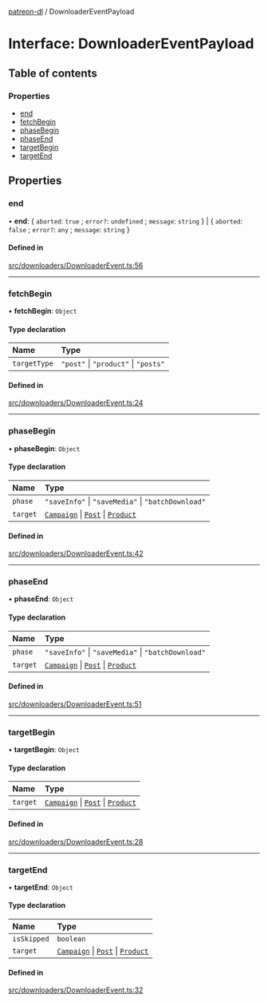[patreon-dl](../README.md) / DownloaderEventPayload

# Interface: DownloaderEventPayload

## Table of contents

### Properties

- [end](DownloaderEventPayload.md#end)
- [fetchBegin](DownloaderEventPayload.md#fetchbegin)
- [phaseBegin](DownloaderEventPayload.md#phasebegin)
- [phaseEnd](DownloaderEventPayload.md#phaseend)
- [targetBegin](DownloaderEventPayload.md#targetbegin)
- [targetEnd](DownloaderEventPayload.md#targetend)

## Properties

### end

• **end**: \{ `aborted`: ``true`` ; `error?`: `undefined` ; `message`: `string`  } \| \{ `aborted`: ``false`` ; `error?`: `any` ; `message`: `string`  }

#### Defined in

[src/downloaders/DownloaderEvent.ts:56](https://github.com/patrickkfkan/patreon-dl/blob/7326660/src/downloaders/DownloaderEvent.ts#L56)

___

### fetchBegin

• **fetchBegin**: `Object`

#### Type declaration

| Name | Type |
| :------ | :------ |
| `targetType` | ``"post"`` \| ``"product"`` \| ``"posts"`` |

#### Defined in

[src/downloaders/DownloaderEvent.ts:24](https://github.com/patrickkfkan/patreon-dl/blob/7326660/src/downloaders/DownloaderEvent.ts#L24)

___

### phaseBegin

• **phaseBegin**: `Object`

#### Type declaration

| Name | Type |
| :------ | :------ |
| `phase` | ``"saveInfo"`` \| ``"saveMedia"`` \| ``"batchDownload"`` |
| `target` | [`Campaign`](Campaign.md) \| [`Post`](Post.md) \| [`Product`](Product.md) |

#### Defined in

[src/downloaders/DownloaderEvent.ts:42](https://github.com/patrickkfkan/patreon-dl/blob/7326660/src/downloaders/DownloaderEvent.ts#L42)

___

### phaseEnd

• **phaseEnd**: `Object`

#### Type declaration

| Name | Type |
| :------ | :------ |
| `phase` | ``"saveInfo"`` \| ``"saveMedia"`` \| ``"batchDownload"`` |
| `target` | [`Campaign`](Campaign.md) \| [`Post`](Post.md) \| [`Product`](Product.md) |

#### Defined in

[src/downloaders/DownloaderEvent.ts:51](https://github.com/patrickkfkan/patreon-dl/blob/7326660/src/downloaders/DownloaderEvent.ts#L51)

___

### targetBegin

• **targetBegin**: `Object`

#### Type declaration

| Name | Type |
| :------ | :------ |
| `target` | [`Campaign`](Campaign.md) \| [`Post`](Post.md) \| [`Product`](Product.md) |

#### Defined in

[src/downloaders/DownloaderEvent.ts:28](https://github.com/patrickkfkan/patreon-dl/blob/7326660/src/downloaders/DownloaderEvent.ts#L28)

___

### targetEnd

• **targetEnd**: `Object`

#### Type declaration

| Name | Type |
| :------ | :------ |
| `isSkipped` | `boolean` |
| `target` | [`Campaign`](Campaign.md) \| [`Post`](Post.md) \| [`Product`](Product.md) |

#### Defined in

[src/downloaders/DownloaderEvent.ts:32](https://github.com/patrickkfkan/patreon-dl/blob/7326660/src/downloaders/DownloaderEvent.ts#L32)
